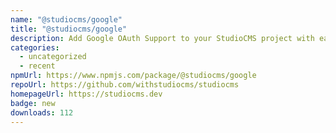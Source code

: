```yaml
---
name: "@studiocms/google"
title: "@studiocms/google"
description: Add Google OAuth Support to your StudioCMS project with ease!
categories:
  - uncategorized
  - recent
npmUrl: https://www.npmjs.com/package/@studiocms/google
repoUrl: https://github.com/withstudiocms/studiocms
homepageUrl: https://studiocms.dev
badge: new
downloads: 112
---
```

